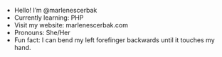 - Hello! I’m @marlenescerbak
- Currently learning: PHP
- Visit my website: <a marlenescerbak.com>marlenescerbak.com</a>
- Pronouns: She/Her
- Fun fact: I can bend my left forefinger backwards until it touches my hand.

<!---
marlenescerbak/marlenescerbak is a ✨ special ✨ repository because its `README.md` (this file) appears on your GitHub profile.
You can click the Preview link to take a look at your changes.
--->
